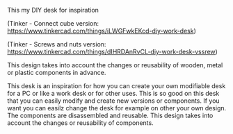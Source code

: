 This my DIY desk for inspiration

(Tinker - Connect cube version: https://www.tinkercad.com/things/iLWGFwkEKcd-diy-work-desk)

(Tinker - Screws and nuts version: https://www.tinkercad.com/things/dIHRDAnRvCL-diy-work-desk-vssrew)

This design takes into account the changes or reusability of wooden, metal or plastic components in advance.

This desk is an inspiration for how you can create your own modifiable desk for a PC or like a work desk or for other uses.
This is so good on this desk that you can easily modify and create new versions or components.
If you want you can easilz change the desk for example on other your own design. The components are disassembled and reusable.
This design takes into account the changes or reusability of components.
